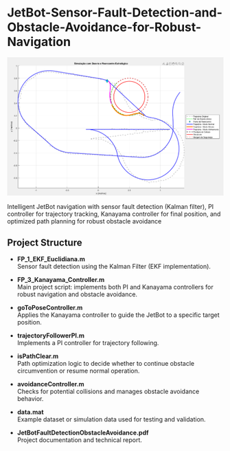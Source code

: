 # JetBot-Sensor-Fault-Detection-and-Obstacle-Avoidance-for-Robust-Navigation
![JetBot Project Image](images/jetbot_project.png)

Intelligent JetBot navigation with sensor fault detection (Kalman filter), PI controller for trajectory tracking, Kanayama controller for final position, and optimized path planning for robust obstacle avoidance


## Project Structure

- **FP_1_EKF_Euclidiana.m**  
  Sensor fault detection using the Kalman Filter (EKF implementation).

- **FP_3_Kanayama_Controller.m**  
  Main project script: implements both PI and Kanayama controllers for robust navigation and obstacle avoidance.

- **goToPoseController.m**  
  Applies the Kanayama controller to guide the JetBot to a specific target position.

- **trajectoryFollowerPI.m**  
  Implements a PI controller for trajectory following.

- **isPathClear.m**  
  Path optimization logic to decide whether to continue obstacle circumvention or resume normal operation.

- **avoidanceController.m**  
  Checks for potential collisions and manages obstacle avoidance behavior.

- **data.mat**  
  Example dataset or simulation data used for testing and validation.

- **JetBotFaultDetectionObstacleAvoidance.pdf**  
  Project documentation and technical report.
